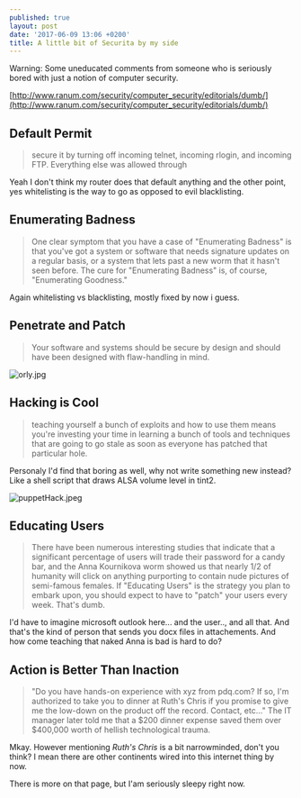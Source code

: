 ```yaml
---
published: true
layout: post
date: '2017-06-09 13:06 +0200'
title: A little bit of Securita by my side
---
```

Warning: Some uneducated comments from someone who is seriously bored with just a notion of computer security.

[http://www.ranum.com/security/computer_security/editorials/dumb/](http://www.ranum.com/security/computer_security/editorials/dumb/)

## Default Permit

> secure it by turning off incoming telnet, incoming rlogin, and incoming FTP. Everything else was allowed through

Yeah I don't think my router does that default anything and the other point, yes whitelisting is the way to go as opposed to evil blacklisting.

## Enumerating Badness

> One clear symptom that you have a case of "Enumerating Badness" is that you've got a system or software that needs signature updates on a regular basis, or a system that lets past a new worm that it hasn't seen before. The cure for "Enumerating Badness" is, of course, "Enumerating Goodness."

Again whitelisting vs blacklisting, mostly fixed by now i guess.

## Penetrate and Patch 

> Your software and systems should be secure by design and should have been designed with flaw-handling in mind.

![orly.jpg]({{site.baseurl}}/media/orly.jpg)

## Hacking is Cool

>  teaching yourself a bunch of exploits and how to use them means you're investing your time in learning a bunch of tools and techniques that are going to go stale as soon as everyone has patched that particular hole. 

Personaly I'd find that boring as well, why not write something new instead? Like a shell script that draws ALSA volume level in tint2.

![puppetHack.jpeg]({{site.baseurl}}/media/puppetHack.jpeg)

## Educating Users

> There have been numerous interesting studies that indicate that a significant percentage of users will trade their password for a candy bar, and the Anna Kournikova worm showed us that nearly 1/2 of humanity will click on anything purporting to contain nude pictures of semi-famous females. If "Educating Users" is the strategy you plan to embark upon, you should expect to have to "patch" your users every week. That's dumb. 

I'd have to imagine microsoft outlook here... and the user.., and all that. And that's the kind of person that sends you docx files in attachements. And how come teaching that naked Anna is bad is hard to do?

## Action is Better Than Inaction

> "Do you have hands-on experience with xyz from pdq.com? If so, I'm authorized to take you to dinner at Ruth's Chris if you promise to give me the low-down on the product off the record. Contact, etc..." The IT manager later told me that a $200 dinner expense saved them over $400,000 worth of hellish technological trauma.

Mkay. However mentioning *Ruth's Chris* is a bit narrowminded, don't you think? I mean there are other continents wired into this internet thing by now.

There is more on that page, but I'am seriously sleepy right now.
